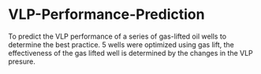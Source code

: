# VLP-Performance-Prediction
To predict the VLP performance of a series of gas-lifted oil wells to determine the best practice.
5 wells were optimized using gas lift, the effectiveness of the gas lifted well is determined by the changes in the VLP presure.
